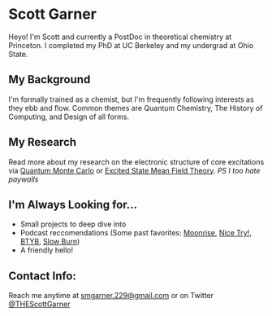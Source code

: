 # Scott Garner 
Heyo!  I'm Scott and currently a PostDoc in theoretical chemistry at Princeton.  I completed my PhD at UC Berkeley and my undergrad at Ohio State.

## My Background
I'm formally trained as a chemist, but I'm frequently following interests as they ebb and flow.  Common themes are Quantum Chemistry, The History of Computing, and Design of all forms.

##  My Research
Read more about my research on the electronic structure of core excitations via [Quantum Monte Carlo](https://doi.org/10.1063/5.0020310) or [Excited State Mean Field Theory](https://doi.org/10.1063/5.0020595). *PS I too hate paywalls*

## I'm Always Looking for...
- Small projects to deep dive into
- Podcast reccomendations (Some past favorites: [Moonrise](https://www.washingtonpost.com/podcasts/moonrise/introducing-moonrise/), [Nice Try!](https://www.washingtonpost.com/podcasts/moonrise/introducing-moonrise/), [BTYB](https://www.businessinsider.com/household-name), [Slow Burn](https://slate.com/podcasts/slow-burn/s1/watergate))
- A friendly hello!  

## Contact Info:
Reach me anytime at <smgarner.229@gmail.com> or on Twitter [@THEScottGarner](https://twitter.com/THEScottGarner)
